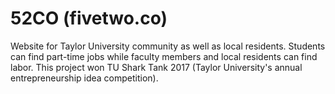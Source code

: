 # 52CO (fivetwo.co)

Website for Taylor University community as well as local residents.
Students can find part-time jobs while faculty members and local residents can find labor.
This project won TU Shark Tank 2017 (Taylor University's annual entrepreneurship idea competition).
